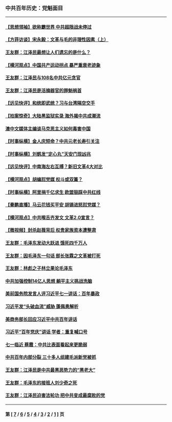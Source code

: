 ### 中共百年历史：党魁面目
---
#### [【思想领袖】欲称霸世界 中共超限战未停过](../../pages/nf1176107/n13745142.md?08130430) 
#### [【方菲访谈】宋永毅：文革与毛的非理性因素（上）](../../pages/nf1176107/n13469956.md?08130430) 
#### [王友群：江泽民最想让人们遗忘的是什么？](../../pages/nf1176107/n13408949.md?08130430) 
#### [【横河观点】中国共产运动拐点 暴严重衰老迹象](../../pages/nf1176107/n13388333.md?08130430) 
#### [王友群：江泽民与108名中共亿元贪官](../../pages/nf1176107/n13352358.md?08130430) 
#### [王友群：江泽民是活摘器官的罪魁祸首](../../pages/nf1176107/n13336903.md?08130430) 
#### [【远见快评】和统即武统？习与台湾隔空交手](../../pages/nf1176107/n13297739.md?08130430) 
#### [【拍案惊奇】大陆黑监狱实录 海外揭中共成潮流](../../pages/nf1176107/n13288853.md?08130430) 
#### [澳中文媒体主编谈马克思主义如何毒害中国](../../pages/nf1176107/n13257387.md?08130430) 
#### [【时事纵横】金人庆短命？中共元老长寿引关注](../../pages/nf1176107/n13217934.md?08130430) 
#### [【时事纵横】刘鹤发“定心丸”天安门现凶兆](../../pages/nf1176107/n13215416.md?08130430) 
#### [【远见快评】中南海左右互搏？新旧文革4大对比](../../pages/nf1176107/n13214745.md?08130430) 
#### [【横河观点】胡编怼党媒 权斗或双簧？](../../pages/nf1176107/n13210864.md?08130430) 
#### [【时事纵横】阿里捐千亿求生 欧盟狠踩中共红线](../../pages/nf1176107/n13206431.md?08130430) 
#### [【秦鹏直播】马云花钱买平安 胡锡进怒怼党媒？](../../pages/nf1176107/n13206392.md?08130430) 
#### [【横河观点】中共喉舌齐发文 文革2.0宣言？](../../pages/nf1176107/n13201248.md?08130430) 
#### [【微视频】封杀赵薇背后 权贵家族资本遭整肃](../../pages/nf1176107/n13197798.md?08130430) 
#### [王友群：毛泽东发动大跃进 饿死四千万人](../../pages/nf1176107/n13177158.md?08130430) 
#### [王友群：因毛泽东一句话 部长张霖之文革被打死](../../pages/nf1176107/n13161711.md?08130430) 
#### [王友群：林彪之子林立果论毛泽东](../../pages/nf1176107/n13128622.md?08130430) 
#### [中共加强控制14亿人思想 躺平主义挑战洗脑](../../pages/nf1176107/n13094299.md?08130430) 
#### [美前国务院发言人评习近平七一讲话：百年暴政](../../pages/nf1176107/n13066986.md?08130430) 
#### [习近平发“头破血流”威胁 蓬佩奥解析](../../pages/nf1176107/n13063604.md?08130430) 
#### [美商务部长回应习近平中共百年讲话](../../pages/nf1176107/n13062903.md?08130430) 
#### [习近平“百年党庆”讲话 学者：重复喊口号](../../pages/nf1176107/n13061411.md?08130430) 
#### [七一临近 蔡霞：中共比表面看起来更脆弱](../../pages/nf1176107/n13056418.md?08130430) 
#### [中共百年内部分裂 三十多人组建毛派新党被抓](../../pages/nf1176107/n13044023.md?08130430) 
#### [王友群：江泽民是中共最黑恶势力的“黑老大”](../../pages/nf1176107/n13022180.md?08130430) 
#### [王友群：毛泽东的接班人刘少奇之死](../../pages/nf1176107/n12991772.md?08130430) 
#### [王友群：江泽民迫害法轮功 把中共变成最腐败的党](../../pages/nf1176107/n12947347.md?08130430) 

---
#### 第 [ [7](./7.md?08130430) / [6](./6.md?08130430) / [5](./5.md?08130430) / [4](./4.md?08130430) / [3](./3.md?08130430) / [2](./2.md?08130430) / [1](./1.md?08130430) ] 页
